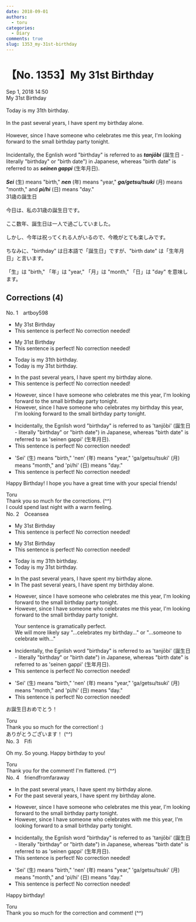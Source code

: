 ```yaml
---
date: 2018-09-01
authors:
  - toru
categories:
  - Diary
comments: true
slug: 1353_my-31st-birthday
---
```


# 【No. 1353】My 31st Birthday
<div class="date">Sep 1, 2018 14:50</div>
<div id="post"><div id="body_show_ori">
My 31st Birthday<br/><br/>Today is my 31th birthday.<br/><br/>In the past several years, I have spent my birthday alone.<br/><br/>However, since I have someone who celebrates me this year, I'm looking forward to the small birthday party tonight.<br/><br/>Incidentally, the Egnlish word "birthday" is referred to as <strong><em>tanjōbi</em></strong> (誕生日 - literally "birthday" or "birth date") in Japanese, whereas "birth date" is referred to as <strong><em>seinen gappi</em></strong> (生年月日).<br/><br/><strong><em>Sei</em></strong> (生) means "birth," <strong><em>nen</em></strong> (年) means "year," <strong><em>ga/getsu/tsuki</em></strong> (月) means "month," and <strong><em>pi/hi</em></strong> (日) means "day."
</div></div>

<!-- more -->

<div id="post_ja"><div id="body_show_mo">
31歳の誕生日<br/><br/>今日は、私の31歳の誕生日です。<br/><br/>ここ数年、誕生日は一人で過ごしていました。<br/><br/>しかし、今年は祝ってくれる人がいるので、今晩がとても楽しみです。<br/><br/>ちなみに、"birthday" は日本語で「誕生日」ですが、"birth date" は「生年月日」と言います。<br/><br/>「生」は "birth," 「年」は "year," 「月」は "month," 「日」は "day" を意味します。
</div></div>

## Corrections (4)
<div id="block"><div class="first_name"> No. 1　<span class="just_name">artboy598</span></div><div id="block2">
<ul class="correction_field">
<li class="incorrect">My 31st Birthday</li>
<li class="corrected perfect">This sentence is perfect! No correction needed!</li>
</ul>
<ul class="correction_field">
<li class="incorrect">My 31st Birthday</li>
<li class="corrected perfect">This sentence is perfect! No correction needed!</li>
</ul>
<ul class="correction_field">
<li class="incorrect">Today is my 31th birthday.</li>
<li class="corrected correct">
Today is my <span class="f_red">31st</span> birthday.
</li>
</ul>
<ul class="correction_field">
<li class="incorrect">In the past several years, I have spent my birthday alone.</li>
<li class="corrected perfect">This sentence is perfect! No correction needed!</li>
</ul>
<ul class="correction_field">
<li class="incorrect">However, since I have someone who celebrates me this year, I'm looking forward to the small birthday party tonight.</li>
<li class="corrected correct">
However, since I have someone who celebrates <span class="f_blue">my birthday</span> this year, I'm looking forward to the small birthday party tonight.
</li>
</ul>
<ul class="correction_field">
<li class="incorrect">Incidentally, the Egnlish word "birthday" is referred to as 'tanjōbi' (誕生日 - literally "birthday" or "birth date") in Japanese, whereas "birth date" is referred to as 'seinen gappi' (生年月日).</li>
<li class="corrected perfect">This sentence is perfect! No correction needed!</li>
</ul>
<ul class="correction_field">
<li class="incorrect">'Sei' (生) means "birth," 'nen' (年) means "year," 'ga/getsu/tsuki' (月) means "month," and 'pi/hi' (日) means "day."</li>
<li class="corrected perfect">This sentence is perfect! No correction needed!</li>
</ul>
<p class="comment_small">
 Happy Birthday!  I hope you have a great time with your special friends!
</p>

</div><div class="name"><span class="just_name">Toru</span><br>
Thank you so much for the corrections. (^^)<br/>I could spend last night with a warm feeling.
</div>
</div>
<div id="block"><div class="first_name"> No. 2　<span class="just_name">Oceansea</span></div><div id="block2">
<ul class="correction_field">
<li class="incorrect">My 31st Birthday</li>
<li class="corrected perfect">This sentence is perfect! No correction needed!</li>
</ul>
<ul class="correction_field">
<li class="incorrect">My 31st Birthday</li>
<li class="corrected perfect">This sentence is perfect! No correction needed!</li>
</ul>
<ul class="correction_field">
<li class="incorrect">Today is my 31th birthday.</li>
<li class="corrected correct">
Today is my 31<span class="f_red">st</span> birthday.
</li>
</ul>
<ul class="correction_field">
<li class="incorrect">In the past several years, I have spent my birthday alone.</li>
<li class="corrected correct">
<span class="sline"><span class="f_blue">In</span> </span><span class="f_blue">T</span>he past several years, I have spent my birthday alone.
</li>
</ul>
<ul class="correction_field">
<li class="incorrect">However, since I have someone who celebrates me this year, I'm looking forward to the small birthday party tonight.</li>
<li class="corrected correct">
However, since I have someone who <span class="f_blue">celebrates me</span> this year, I'm looking forward to the small birthday party tonight.
<p class="correction_comment">Your sentence is gramatically perfect.<br/>We will more likely say "...celebrates my birthday..." or "...someone to celebrate with..."</p>
</li>
</ul>
<ul class="correction_field">
<li class="incorrect">Incidentally, the Egnlish word "birthday" is referred to as 'tanjōbi' (誕生日 - literally "birthday" or "birth date") in Japanese, whereas "birth date" is referred to as 'seinen gappi' (生年月日).</li>
<li class="corrected perfect">This sentence is perfect! No correction needed!</li>
</ul>
<ul class="correction_field">
<li class="incorrect">'Sei' (生) means "birth," 'nen' (年) means "year," 'ga/getsu/tsuki' (月) means "month," and 'pi/hi' (日) means "day."</li>
<li class="corrected perfect">This sentence is perfect! No correction needed!</li>
</ul>
<p class="comment_small">
 お誕生日おめでとう！
</p>

</div><div class="name"><span class="just_name">Toru</span><br>
Thank you so much for the correction! :)<br/>ありがとうございます！ (^^)
</div>
</div>
<div id="block"><div class="first_name"> No. 3　<span class="just_name">Fifi</span></div><div id="block2">
<p class="comment_small">
 Oh my.  So young.  Happy birthday to you!
</p>

</div><div class="name"><span class="just_name">Toru</span><br>
Thank you for the comment! I'm flattered. (^^)
</div>
</div>
<div id="block"><div class="first_name"> No. 4　<span class="just_name">friendfromfaraway</span></div><div id="block2">
<ul class="correction_field">
<li class="incorrect">In the past several years, I have spent my birthday alone.</li>
<li class="corrected correct">
<span class="f_blue">For </span>the past several years, I have spent my birthday alone.
</li>
</ul>
<ul class="correction_field">
<li class="incorrect">However, since I have someone who celebrates me this year, I'm looking forward to the small birthday party tonight.</li>
<li class="corrected correct">
However, since I have someone who celebrates with me this year, I'm looking forward to <span class="f_blue">a </span>small birthday party tonight.
</li>
</ul>
<ul class="correction_field">
<li class="incorrect">Incidentally, the Egnlish word "birthday" is referred to as 'tanjōbi' (誕生日 - literally "birthday" or "birth date") in Japanese, whereas "birth date" is referred to as 'seinen gappi' (生年月日).</li>
<li class="corrected perfect">This sentence is perfect! No correction needed!</li>
</ul>
<ul class="correction_field">
<li class="incorrect">'Sei' (生) means "birth," 'nen' (年) means "year," 'ga/getsu/tsuki' (月) means "month," and 'pi/hi' (日) means "day."</li>
<li class="corrected perfect">This sentence is perfect! No correction needed!</li>
</ul>
<p class="comment_small">
 Happy birthday!
</p>

</div><div class="name"><span class="just_name">Toru</span><br>
Thank you so much for the correction and comment! (^^)
</div>
</div>
